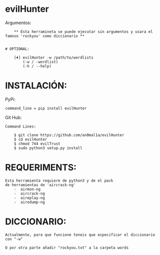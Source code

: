 # evilHunter



Argumentos:
    
        ** Esta herramineta se puede ejecutar sin argumentos y usara el famoso 'rockyou' como diccionario **     


    # OPTIONAL:
        
        [♦] evilHunter -w /path/to/wordlists
            (-w / -wordlist)
            (-h / --help)
# INSTALACIÓN:

PyPi:

    command_line = pip install evilHunter

Git Hub:

    Command Lines:
    
        $ git clone https://github.com/an0mal1a/evilHunter
        $ cd evilHunter
        $ chmod 744 evilTrust
        $ sudo python3 setup.py install



# REQUERIMENTS:

    Esta herramienta requiere de python3 y de el pack
    de herramientas de 'aircrack-ng'
        -  airmon-ng
        -  aircrack-ng
        -  aireplay-ng
        -  airodump-ng
               
# DICCIONARIO:
    Actualmente, para que funcione teneis que especificar el diccionario con "-w"
        
    O por otra parte añadir "rockyou.txt" a la carpeta words

